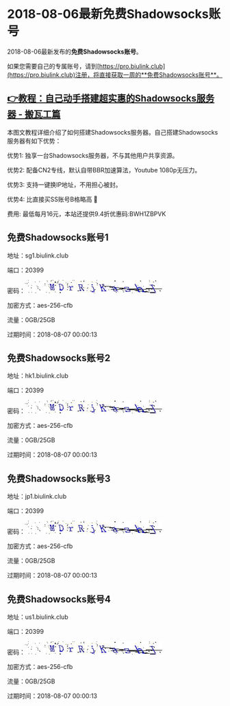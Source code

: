 # 2018-08-06最新**免费Shadowsocks账号**

2018-08-06最新发布的**免费Shadowsocks账号**。

如果您需要自己的专属账号，请到[https://pro.biulink.club](https://pro.biulink.club)注册，将直接获取一周的**免费Shadowsocks账号**。

## [👉教程：自己动手搭建超实惠的Shadowsocks服务器 - 搬瓦工篇](https://github.com/Biulink/ShadowsocksTutorials/blob/master/%E6%95%99%E6%82%A8%E8%87%AA%E5%B7%B1%E5%8A%A8%E6%89%8B%E6%90%AD%E5%BB%BA%E8%B6%85%E5%AE%9E%E6%83%A0%E7%9A%84Shadowsocks%E6%9C%8D%E5%8A%A1%E5%99%A8%20-%20%E6%90%AC%E7%93%A6%E5%B7%A5%E7%AF%87.md)
  
  本图文教程详细介绍了如何搭建Shadowsocks服务器。自己搭建Shadowsocks服务器有如下优势：

  优势1: 独享一台Shadowsocks服务器，不与其他用户共享资源。

  优势2: 配备CN2专线，默认自带BBR加速算法，Youtube 1080p无压力。

  优势3: 支持一键换IP地址，不用担心被封。

  优势4: 比直接买SS账号B格略高 🙂

  费用: 最低每月16元，本站还提供9.4折优惠码:BWH1ZBPVK  
## 免费Shadowsocks账号1

地址：sg1.biulink.club

端口：20399

密码：![免费Shadowsocks账号密码](../password/798797a0-9d7a-445d-a2fd-31fd2f807fee.jpg)

加密方式：aes-256-cfb

流量：0GB/25GB

过期时间：2018-08-07 00:00:13

## 免费Shadowsocks账号2

地址：hk1.biulink.club

端口：20399

密码：![免费Shadowsocks账号密码](../password/798797a0-9d7a-445d-a2fd-31fd2f807fee.jpg)

加密方式：aes-256-cfb

流量：0GB/25GB

过期时间：2018-08-07 00:00:13

## 免费Shadowsocks账号3

地址：jp1.biulink.club

端口：20399

密码：![免费Shadowsocks账号密码](../password/798797a0-9d7a-445d-a2fd-31fd2f807fee.jpg)

加密方式：aes-256-cfb

流量：0GB/25GB

过期时间：2018-08-07 00:00:13

## 免费Shadowsocks账号4

地址：us1.biulink.club

端口：20399

密码：![免费Shadowsocks账号密码](../password/798797a0-9d7a-445d-a2fd-31fd2f807fee.jpg)

加密方式：aes-256-cfb

流量：0GB/25GB

过期时间：2018-08-07 00:00:13

